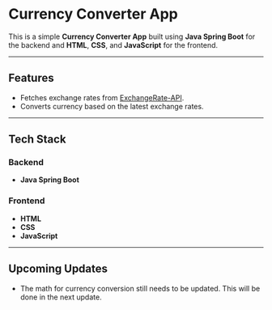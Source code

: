 # Currency Converter App

This is a simple **Currency Converter App** built using **Java Spring Boot** for the backend and **HTML**, **CSS**, and **JavaScript** for the frontend.

---

## Features

- Fetches exchange rates from [ExchangeRate-API](https://app.exchangerate-api.com/dashboard).
- Converts currency based on the latest exchange rates.

---

## Tech Stack

### Backend
- **Java Spring Boot**

### Frontend
- **HTML**
- **CSS**
- **JavaScript**

---

## Upcoming Updates

- The math for currency conversion still needs to be updated. This will be done in the next update.
